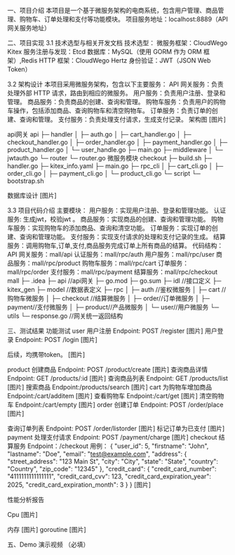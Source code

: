 一、项目介绍
本项目是一个基于微服务架构的电商系统，包含用户管理、商品管理、购物车、订单处理和支付等功能模块。
项目服务地址：localhost:8889（API 网关服务地址）




二、项目实现
3.1 技术选型与相关开发文档
技术选型：
微服务框架：CloudWego Kitex
服务注册与发现：Etcd
数据库：MySQL（使用 GORM 作为 ORM 框架）,Redis
HTTP 框架：CloudWego Hertz
身份验证：JWT（JSON Web Token）


3.2 架构设计
本项目采用微服务架构，包含以下主要服务：
API 网关服务：负责处理外部 HTTP 请求，路由到相应的微服务。
用户服务：负责用户注册、登录和管理。
商品服务：负责商品的创建、查询和管理。
购物车服务：负责用户的购物车操作，包括添加商品、查询购物车和清空购物车。
订单服务：负责订单的创建、查询和管理。
支付服务：负责处理支付请求，生成支付记录。
架构图
[图片]



api网关
api
├─ handler
│    ├─ auth.go
│    ├─ cart_handler.go
│    ├─ checkout_handler.go
│    ├─ order_handler.go
│    ├─ payment_handler.go
│    ├─ product_handler.go
│    └─ user_handle.go
├─ main.go
├─ middleware
│    └─ jwtauth.go
└─ router
       └─ router.go
微服务模块
checkout
├─ build.sh
├─ handler.go
├─ kitex_info.yaml
├─ main.go
├─ rpc_cli
│    ├─ cart_cli.go
│    ├─ order_cli.go
│    ├─ payment_cli.go
│    └─ product_cli.go
└─ script
       └─ bootstrap.sh

数据库设计
[图片]

3.3 项目代码介绍
主要模块：
用户服务：实现用户注册、登录和管理功能。
认证服务: 生成jwt，校验jwt 。
商品服务：实现商品的创建、查询和管理功能。
购物车服务：实现购物车的添加商品、查询和清空功能。
订单服务：实现订单的创建、查询和管理功能。
支付服务：实现支付请求的处理和支付记录的生成。
结算服务：调用购物车,订单,支付,商品服务完成订单上所有商品的结算。
代码结构：
API 网关服务：mall/api
认证服务：mall/rpc/auth
用户服务：mall/rpc/user
商品服务：mall/rpc/product
购物车服务：mall/rpc/cart
订单服务：mall/rpc/order
支付服务：mall/rpc/payment
结算服务：mall/rpc/checkout
mall
├─ .idea
├─ api  //api网关
├─ go.mod
├─ go.sum
├─ idl  //接口定义
├─ kitex_gen
├─ model //数据表定义
├─ rpc
│    ├─ auth  //鉴权微服务
│    ├─ cart   //购物车微服务
│    ├─ checkout //结算微服务
│    ├─ order//订单微服务
│    ├─ payment//支付微服务
│    ├─ product//产品微服务
│    └─ user//用户微服务
└─ utils
       └─ response.go //网关统一返回结构






三、测试结果
功能测试
user
用户注册
Endpoint: POST /register
[图片]
 用户登录
Endpoint: POST /login
[图片]

后续，均携带token。
[图片]

product
创建商品
Endpoint: POST /product/create
[图片]
查询商品详情
Endpoint: GET /products/:id
[图片]
查询商品列表
Endpoint: GET /products/list
[图片]
搜索商品
Endpoint:/products/search
[图片]
cart
为购物车增加商品
Endpoint:/cart/additem
[图片]
查看购物车
Endpoint:/cart/get
[图片]
清空购物车
Endpoint:/cart/empty
[图片]
order
创建订单
Endpoint: POST /order/place
[图片]

查询订单列表
Endpoint: POST /order/listorder
[图片]
标记订单为已支付
[图片]
payment
处理支付请求
Endpoint: POST /payment/charge
[图片]
checkout
结算服务
Endpoint：/checkout
用例：
{
  "user_id": 5,
  "firstname": "John",
  "lastname": "Doe",
  "email": "test@example.com",
  "address": {
    "street_address": "123 Main St",
    "city": "City",
    "state": "State",
    "country": "Country",
    "zip_code": "12345"
  },
  "credit_card": {
    "credit_card_number": "4111111111111111",
    "credit_card_cvv": 123,
    "credit_card_expiration_year": 2025,
    "credit_card_expiration_month": 3
  }
}
[图片]


性能分析报告

Cpu
[图片]

内存
[图片]
goroutine
[图片]





五、Demo 演示视频 （必填）
